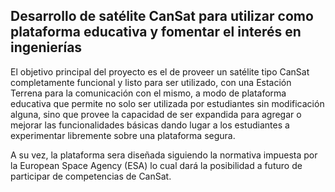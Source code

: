 <h2>
</a>Desarrollo de satélite CanSat para
utilizar como plataforma educativa y
fomentar el interés en ingenierías</h2>

El objetivo principal del proyecto es el de proveer un satélite tipo CanSat completamente funcional y listo para ser utilizado, 
con una Estación Terrena para la comunicación con el mismo, a modo de plataforma educativa que permite no solo ser utilizada 
por estudiantes sin modificación alguna, sino que provee la capacidad de ser expandida para agregar o mejorar las funcionalidades 
básicas dando lugar a los estudiantes a experimentar libremente sobre una plataforma segura.

A su vez, la plataforma sera diseñada siguiendo la normativa impuesta por la European Space Agency (ESA) 
lo cual dará la posibilidad a futuro de participar de competencias de CanSat.
